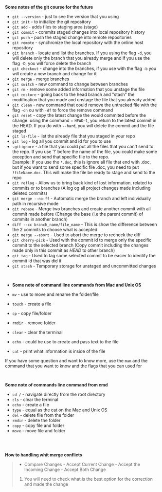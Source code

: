 **Some notes of the git course for the future**

- `git --version` - just to see the version that you using
- `git init` - to initialize the git repository
- `git add` - adds files to staging area (stage)
- `git commit` - commits staged changes into local repository history
- `git push` - push the staged change into remote repositories
- `git remote` - synchronize the local repository with the online host repository
- `git branch` - locate and list the branches. If you using the flag `-d`, you will delete only the branch that you already merge and if you use the flag `-D`, you will force delete the branch
- `git checkout` - change into the branches, if you use with the flag `-b` you will create a new branch and change for it
- `git merge` - merge branches
- `git switch` - new command to change between branches
- `git rm` - remove some added information that you unstage the file
- `git restore` - going back to the head branch and "stash" the modification that you made and unstage the file that you already added
- `git clean` - new command that could remove the untracked file with the flag `-dn` ou with `-df` to force the remove command
- `git reset` - copy the latest change the would commited before the change. using the command + `HEAD~1`, you return to the latest commit in the HEAD. If you do with `--hard`, you will delete the commit and the file staged
- `git ls-file` - list the already file that you staged in your repo
- `git log` - log all you commit and id for you to use
- `.gitignore` - a file that you could put all the files that you can't send to the repo. If you use '!' before the name of the file, you could make some exception and send that specific file to the repo. <br> Example: If you use the `*.doc`, this is ignore all file that end with .doc, but if you want to send some specific file .doc, you need to put `!fileName.doc`. This will make the file be ready to stage and send to the repo
- `git reflog` - Allow us to bring back kind of lost information, related to commits or to branches (A log og all project changes made including deleted commits)
- `git merge --no-ff` - Automatic merge the branch and left individually path in recursive mode
- `git rebase` - Merge two branches and create another commit with all commit made before (Change the base (i.e the parent commit) of commits in another branch)
- `diff --cc branch_name/file_name` - This is show the difference between the 2 commits to choose what is accepted
- `git merge --abort` - Used to abort the merge to recheck the diff
- `git cherry-pick` - Used with the commit id to merge only the specific commit to the selected branch (Copy commit including the changes made only in this commit as _*HEAD*_ to other branch)
- `git tag` - Used to tag some selected commit to be easier to identify the commit id that was did it
- `git stash` - Temporary storage for unstaged and uncommitted changes

<br>

- **Some note of command line commands from Mac and Unix OS**

- `mv` - use to move and rename the folder/file
- `touch` - create a file
- `cp` - copy file/folder
- `rmdir` - remove folder
- `clear` - clear the terminal
- `echo` - could be use to create and pass text to the file
- `cat` - print what information is inside of the file

If you have some question and want to know more, use the `man` and the command that you want to know and the flags that you can used for

<br>

**Some note of commands line command from cmd**

- `cd /` - navigate directly from the root directory
- `cls` - clear the terminal
- `echo` - create a file
- `type` - equal as the cat on the Mac and Unix OS
- `del` - delete file from the folder
- `rmdir` - delete the folder
- `copy` - copy file and folder
- `move` - move file and folder

<br>
<br>

**How to handling whit merge conflicts**

> - Compare Changes - Accept Current Change - Accept the Incoming Change - Accept Both Change
>
> 1. You will need to check what is the best option for the correction and made the change
